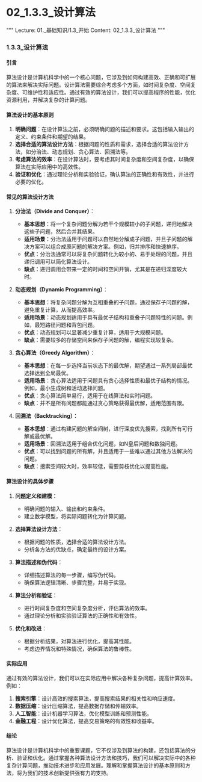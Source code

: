 # 02_1.3.3_设计算法

"""
Lecture: 01._基础知识/1.3_开始
Content: 02_1.3.3_设计算法
"""

### 1.3.3_设计算法
#### 引言
算法设计是计算机科学中的一个核心问题，它涉及到如何构建高效、正确和可扩展的算法来解决实际问题。设计算法需要综合考虑多个方面，如时间复杂度、空间复杂度、可维护性和适应性。通过有效的算法设计，我们可以提高程序的性能，优化资源利用，并解决复杂的计算问题。

#### 算法设计的基本原则
1. **明确问题**：在设计算法之前，必须明确问题的描述和要求。这包括输入输出的定义、约束条件和期望的结果。
2. **选择合适的算法设计方法**：根据问题的性质和需求，选择合适的算法设计方法，如分治法、动态规划、贪心算法、回溯法等。
3. **考虑算法的效率**：在设计算法时，要考虑其时间复杂度和空间复杂度，以确保算法在实际应用中的高效性。
4. **验证和优化**：通过理论分析和实验验证，确认算法的正确性和有效性，并进行必要的优化。

#### 常见的算法设计方法
1. **分治法（Divide and Conquer）**：
    - **基本思想**：将一个复杂问题分解为若干个规模较小的子问题，递归地解决这些子问题，然后合并其结果。
    - **适用场景**：分治法适用于问题可以自然地分解成子问题，并且子问题的解决方案可以组合成原问题的解决方案。例如，归并排序和快速排序。
    - **优点**：分治法通常可以将复杂问题转化为较小的、易于处理的问题，并且递归调用可以简化算法设计。
    - **缺点**：递归调用会带来一定的时间和空间开销，尤其是在递归深度较大时。

2. **动态规划（Dynamic Programming）**：
    - **基本思想**：将复杂问题分解为互相重叠的子问题，通过保存子问题的解，避免重复计算，从而提高效率。
    - **适用场景**：动态规划适用于具有最优子结构和重叠子问题特性的问题。例如，最短路径问题和背包问题。
    - **优点**：动态规划可以显著减少重复计算，适用于大规模问题。
    - **缺点**：需要较多的存储空间来保存子问题的解，编程实现较复杂。

3. **贪心算法（Greedy Algorithm）**：
    - **基本思想**：在每一步选择当前状态下的最优解，期望通过一系列局部最优选择达到全局最优。
    - **适用场景**：贪心算法适用于问题具有贪心选择性质和最优子结构的情况。例如，最小生成树和活动选择问题。
    - **优点**：贪心算法简单易行，适用于在线算法和实时问题。
    - **缺点**：并不是所有问题都能通过贪心策略获得最优解，适用范围有限。

4. **回溯法（Backtracking）**：
    - **基本思想**：通过构建问题的解空间树，进行深度优先搜索，找到所有可行解或最优解。
    - **适用场景**：回溯法适用于组合优化问题，如N皇后问题和数独问题。
    - **优点**：可以找到问题的所有解，并且适用于一些难以通过其他方法解决的问题。
    - **缺点**：搜索空间较大时，效率较低，需要剪枝优化以提高性能。

#### 算法设计的具体步骤
1. **问题定义和建模**：
    - 明确问题的输入、输出和约束条件。
    - 建立数学模型，将实际问题转化为计算问题。

2. **选择算法设计方法**：
    - 根据问题的性质，选择合适的算法设计方法。
    - 分析各方法的优缺点，确定最终的设计方案。

3. **算法描述和伪代码**：
    - 详细描述算法的每一步骤，编写伪代码。
    - 确保算法逻辑清晰、步骤完整，并易于实现。

4. **算法分析和验证**：
    - 进行时间复杂度和空间复杂度分析，评估算法的效率。
    - 通过理论分析和实验验证算法的正确性和有效性。

5. **优化和改进**：
    - 根据分析结果，对算法进行优化，提高其性能。
    - 考虑边界情况和特殊情况，确保算法的鲁棒性。

#### 实际应用
通过有效的算法设计，我们可以在实际应用中解决各种复杂问题，提高计算效率。例如：
1. **搜索引擎**：设计高效的搜索算法，提高搜索结果的相关性和响应速度。
2. **数据压缩**：设计压缩算法，提高数据存储和传输效率。
3. **人工智能**：设计机器学习算法，优化模型训练和预测性能。
4. **金融工程**：设计优化算法，提高交易策略的有效性和收益率。

#### 结论
算法设计是计算机科学中的重要课题，它不仅涉及到算法的构建，还包括算法的分析、验证和优化。通过掌握各种算法设计方法和技巧，我们可以解决实际中的各种复杂计算问题，推动技术进步和应用发展。理解和掌握算法设计的基本原则和方法，将为我们的技术创新提供强有力的支持。